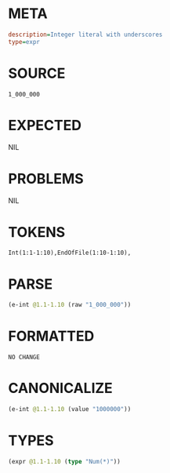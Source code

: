 # META
~~~ini
description=Integer literal with underscores
type=expr
~~~
# SOURCE
~~~roc
1_000_000
~~~
# EXPECTED
NIL
# PROBLEMS
NIL
# TOKENS
~~~zig
Int(1:1-1:10),EndOfFile(1:10-1:10),
~~~
# PARSE
~~~clojure
(e-int @1.1-1.10 (raw "1_000_000"))
~~~
# FORMATTED
~~~roc
NO CHANGE
~~~
# CANONICALIZE
~~~clojure
(e-int @1.1-1.10 (value "1000000"))
~~~
# TYPES
~~~clojure
(expr @1.1-1.10 (type "Num(*)"))
~~~
